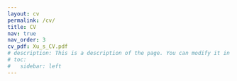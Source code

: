 ```yaml
---
layout: cv
permalink: /cv/
title: CV
nav: true
nav_order: 3
cv_pdf: Xu_s_CV.pdf
# description: This is a description of the page. You can modify it in 'pages/_cv.md'. You can also change or remove the top pdf download button.
# toc:
#   sidebar: left
---
```

